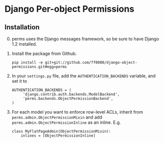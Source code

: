 Django Per-object Permissions
=============================

Installation
------------

0. perms uses the Django messages framework, so be sure to have Django 1.2 installed.

1. Install the package from Github.

       pip install -e git+git://github.com/ff0000/django-object-permissions.git#egg=perms


2. In your `settings.py` file, add the `AUTHENTICATION_BACKENDS` variable, and set it to

       AUTHENTICATION_BACKENDS = (
            'django.contrib.auth.backends.ModelBackend',
            'perms.backends.ObjectPermissionBackend',
       )


3. For each model you want to enforce row-level ACLs, inherit from
   `perms.admin.ObjectPermissionMixin` and add `perms.admin.ObjectPermissionInline`
   as an inline. E.g.

       class MyFlatPageAdmin(ObjectPermissionMixin):
           inlines = [ObjectPermissionInline]

